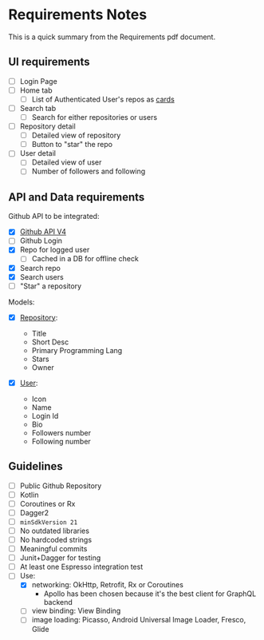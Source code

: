 # Requirements Notes

This is a quick summary from the Requirements pdf document.

## UI requirements

- [ ] Login Page
- [ ] Home tab
    - [ ] List of Authenticated User's repos as [cards](https://material.io/components/cards​)
- [ ] Search tab
    - [ ] Search for either repositories or users
- [ ] Repository detail
    - [ ] Detailed view of repository
    - [ ] Button to "star" the repo
- [ ] User detail
    - [ ] Detailed view of user
    - [ ] Number of followers and following

## API and Data requirements

Github API to be integrated:

- [x] [Github API V4](​https://developer.github.com/v4/​)
- [ ] Github Login
- [x] Repo for logged user
    - [ ] Cached in a DB for offline check
- [x] Search repo
- [x] Search users
- [ ] "Star" a repository

Models:

- [x] [Repository](app/src/main/java/com/gianlucaparadise/githubbrowser/data/Repository.kt):
    - Title
    - Short Desc
    - Primary Programming Lang
    - Stars
    - Owner

- [x] [User](app/src/main/java/com/gianlucaparadise/githubbrowser/data/User.kt):
    - Icon
    - Name
    - Login Id
    - Bio
    - Followers number
    - Following number

## Guidelines

- [ ] Public Github Repository
- [ ] Kotlin
- [ ] Coroutines or Rx
- [ ] Dagger2
- [ ] `minSdkVersion 21`
- [ ] No outdated libraries
- [ ] No hardcoded strings
- [ ] Meaningful commits
- [ ] Junit+Dagger for testing
- [ ] At least one Espresso integration test
- [ ] Use:
    - [x] networking: OkHttp, Retrofit, Rx or Coroutines
        - Apollo has been chosen because it's the best client for GraphQL backend
    - [ ] view binding: View Binding
    - [ ] image loading: Picasso, Android Universal Image Loader, Fresco, Glide